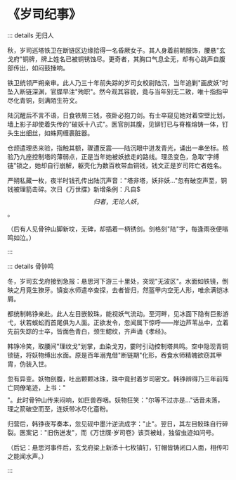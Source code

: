# 《岁司纪事》

::: details 无归人

秋，岁司巡塔铁卫在断链区边缘拾得一名昏厥女子。其人身着前朝服饰，腰悬"玄戈府"铜牌，牌上姓名已被铜锈蚀尽。更奇者，其胸口气息全无，却有心跳声自腹部传出，如闷鼓捶响。  

铁卫统领严朔亲审。此人乃三十年前失踪的岁司女校尉陆沉，当年追剿"画皮妖"时坠入断链深渊，官牒早注"殉职"。然今观其容貌，竟与当年别无二致，唯十指指甲尽化青铜，刻满陌生符文。  

陆沉醒后不言不语，日食铁屑三钱，夜卧必抱刀剑。有士卒窥见她对着空壁比划，墙上影子却使着失传的"破妖十八式"。医官剖其腹，见铆钉已与脊椎熔铸一体，钉头生出细丝，如蛛网缠裹脏器。  

仓颉遣理丞来验，指触其额，骤遭反震——陆沉眼中迸发青光，诵出一串坐标。核验乃九座控制塔的薄弱点，正是当年她被妖掳走的路线。理丞变色，急取"字缚链"锁之，她却自行崩解，躯壳化为数百枚带血铜钱，钱文正是岁司阵亡者姓名。  

严朔私藏一枚，夜半时钱孔传出陆沉声音："塔非塔，妖非妖..."忽有破空声至，铜钱被理箭击碎。次日《万世牒》新增条例：凡自$$$归者，无论人妖，$$。

（后有人见骨钟山脚新坟，无碑，却插着一柄锈剑。剑格刻"陆"字，每逢雨夜便嗡鸣如泣。）

:::

::: details 骨钟鸣

冬，岁司玄戈府接到急报：悬思河下游三十里处，突现"无波区"。水面如铁镜，倒映之月竟生獠牙。镇妄水师遣卒查探，去者皆归，然盔甲内空无人形，唯余满铠冰屑。  

都统制韩铮亲赴。此人左目嵌鲛珠，能视妖气流动。至河畔，见冰面下隐有巨影游弋，状若蜈蚣而首尾俱为人面。正欲发令，忽闻属下惊呼——岸边芦苇丛中，立着先前失踪的士卒，皆面色青白，颈生鳃纹，齐声诵《孝经》。  

韩铮冷笑，取腰间"理纹戈"划掌，血染戈刃，霎时引动控制塔共鸣。空中隐现青铜锁链，将妖物缚出水面。原是百年溺鬼借"断链期"化形，吞食水师精魄欲窃其甲胄，伪装入世。  

忽有异变。妖物剖腹，吐出颗颗冰珠，珠中竟封着岁司密文。韩铮辨得乃三年前阵亡同僚笔迹，上书："$$$$"。此时骨钟山传来闷响，如巨兽吞咽。妖物狂笑："尔等不过亦是..."话音未落，理之箭破空而至，连妖带冰尽化齑粉。  

归营后，韩铮夜写奏本，忽见砚中墨汁逆流成字："止"。翌日，其左目鲛珠自行碎裂。医案记："旧伤迸发"，而《万世牒·岁司卷》该页被蛀，独留虫迹如问号。  

（后记：悬思河事件后，玄戈府梁上新添十七枚镇钉，钉帽皆铸闭口人面，相传叩之能闻水声。）

:::

